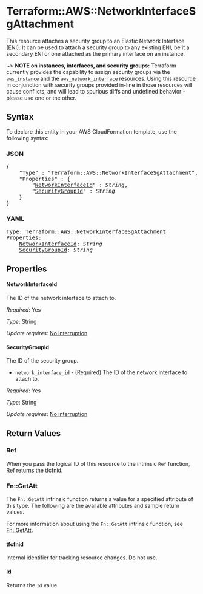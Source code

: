 # Terraform::AWS::NetworkInterfaceSgAttachment

This resource attaches a security group to an Elastic Network Interface (ENI).
It can be used to attach a security group to any existing ENI, be it a
secondary ENI or one attached as the primary interface on an instance.

~> **NOTE on instances, interfaces, and security groups:** Terraform currently
provides the capability to assign security groups via the [`aws_instance`][1]
and the [`aws_network_interface`][2] resources. Using this resource in
conjunction with security groups provided in-line in those resources will cause
conflicts, and will lead to spurious diffs and undefined behavior - please use
one or the other.

[1]: /docs/providers/aws/d/instance.html
[2]: /docs/providers/aws/r/network_interface.html

## Syntax

To declare this entity in your AWS CloudFormation template, use the following syntax:

### JSON

<pre>
{
    "Type" : "Terraform::AWS::NetworkInterfaceSgAttachment",
    "Properties" : {
        "<a href="#networkinterfaceid" title="NetworkInterfaceId">NetworkInterfaceId</a>" : <i>String</i>,
        "<a href="#securitygroupid" title="SecurityGroupId">SecurityGroupId</a>" : <i>String</i>
    }
}
</pre>

### YAML

<pre>
Type: Terraform::AWS::NetworkInterfaceSgAttachment
Properties:
    <a href="#networkinterfaceid" title="NetworkInterfaceId">NetworkInterfaceId</a>: <i>String</i>
    <a href="#securitygroupid" title="SecurityGroupId">SecurityGroupId</a>: <i>String</i>
</pre>

## Properties

#### NetworkInterfaceId

The ID of the network interface to attach to.

_Required_: Yes

_Type_: String

_Update requires_: [No interruption](https://docs.aws.amazon.com/AWSCloudFormation/latest/UserGuide/using-cfn-updating-stacks-update-behaviors.html#update-no-interrupt)

#### SecurityGroupId

The ID of the security group.
* `network_interface_id` - (Required) The ID of the network interface to attach to.

_Required_: Yes

_Type_: String

_Update requires_: [No interruption](https://docs.aws.amazon.com/AWSCloudFormation/latest/UserGuide/using-cfn-updating-stacks-update-behaviors.html#update-no-interrupt)

## Return Values

### Ref

When you pass the logical ID of this resource to the intrinsic `Ref` function, Ref returns the tfcfnid.

### Fn::GetAtt

The `Fn::GetAtt` intrinsic function returns a value for a specified attribute of this type. The following are the available attributes and sample return values.

For more information about using the `Fn::GetAtt` intrinsic function, see [Fn::GetAtt](https://docs.aws.amazon.com/AWSCloudFormation/latest/UserGuide/intrinsic-function-reference-getatt.html).

#### tfcfnid

Internal identifier for tracking resource changes. Do not use.

#### Id

Returns the <code>Id</code> value.

